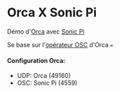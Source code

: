 # Orca X Sonic Pi

Démo d'[Orca](https://github.com/hundredrabbits/Orca) avec [Sonic Pi](https://sonic-pi.net/)

Se base sur l'[opérateur OSC](https://github.com/hundredrabbits/Orca#osc) d'Orca `=`

#### Configuration Orca:
- UDP: Orca (49160)
- OSC: Sonic Pi (4559)
